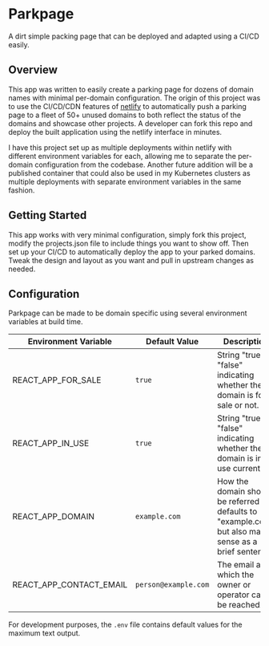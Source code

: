 # Parkpage

A dirt simple packing page that can be deployed and adapted using a CI/CD easily.

## Overview

This app was written to easily create a parking page for dozens of domain names with minimal per-domain configuration.
The origin of this project was to use the CI/CD/CDN features of [netlify](https://netlify.com) to automatically push a
parking page to a fleet of 50+ unused domains to both reflect the status of the domains and showcase other projects. A
developer can fork this repo and deploy the built application using the netlify interface in minutes.

I have this project set up as multiple deployments within netlify with different environment variables for each, allowing
me to separate the per-domain configuration from the codebase. Another future addition will be a published container that
could also be used in my Kubernetes clusters as multiple deployments with separate environment variables in the same fashion.


## Getting Started

This app works with very minimal configuration, simply fork this project, modify the projects.json file to include things you
want to show off. Then set up your CI/CD to automatically deploy the app to your parked domains. Tweak the design and layout
as you want and pull in upstream changes as needed. 


## Configuration
Parkpage can be made to be domain specific using several environment variables at build time.

Environment Variable | Default Value | Description
------|-------|-----
REACT_APP_FOR_SALE | `true` | String "true" or "false" indicating whether the domain is for sale or not.
REACT_APP_IN_USE | `true` | String "true" or "false" indicating whether the domain is in use currently.
REACT_APP_DOMAIN | `example.com` | How the domain should be referred to, defaults to "example.com" but also makes sense as a brief sentence.
REACT_APP_CONTACT_EMAIL | `person@example.com` | The email at which the owner or operator can be reached.

For development purposes, the `.env` file contains default values for the maximum text output.